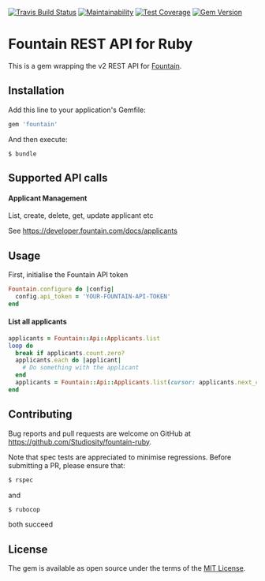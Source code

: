[![Travis Build Status](https://travis-ci.org/Studiosity/fountain-ruby.svg?branch=master)](https://travis-ci.org/Studiosity/fountain-ruby)
[![Maintainability](https://api.codeclimate.com/v1/badges/0820e34b69a0dc3a7e8b/maintainability)](https://codeclimate.com/github/Studiosity/fountain-ruby/maintainability)
[![Test Coverage](https://api.codeclimate.com/v1/badges/0820e34b69a0dc3a7e8b/test_coverage)](https://codeclimate.com/github/Studiosity/fountain-ruby/test_coverage)
[![Gem Version](https://badge.fury.io/rb/fountain.svg)](https://badge.fury.io/rb/fountain)

# Fountain REST API for Ruby

This is a gem wrapping the v2 REST API for [Fountain](https://fountain.com/).

## Installation

Add this line to your application's Gemfile:

```ruby
gem 'fountain'
```

And then execute:

    $ bundle

## Supported API calls

#### Applicant Management
List, create, delete, get, update applicant etc

See https://developer.fountain.com/docs/applicants

## Usage

First, initialise the Fountain API token

```ruby
Fountain.configure do |config|
  config.api_token = 'YOUR-FOUNTAIN-API-TOKEN'
end
```

#### List all applicants
```ruby
applicants = Fountain::Api::Applicants.list
loop do
  break if applicants.count.zero?
  applicants.each do |applicant|
    # Do something with the applicant
  end
  applicants = Fountain::Api::Applicants.list(cursor: applicants.next_cursor)
end
```

## Contributing

Bug reports and pull requests are welcome on GitHub at https://github.com/Studiosity/fountain-ruby.

Note that spec tests are appreciated to minimise regressions. Before submitting a PR, please ensure that:
 
```bash
$ rspec
```

and

```bash
$ rubocop
```

both succeed 

## License

The gem is available as open source under the terms of the [MIT License](http://opensource.org/licenses/MIT).
